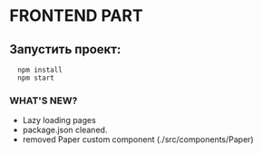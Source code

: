 # FRONTEND PART

## Запустить проект:

```
  npm install
  npm start
```

### WHAT'S NEW?

+ Lazy loading pages
+ package.json cleaned.
+ removed Paper custom component (./src/components/Paper)
